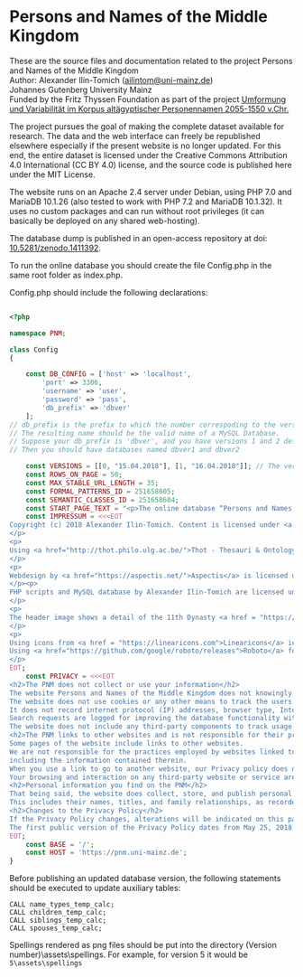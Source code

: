 # Persons and Names of the Middle Kingdom

These are the source files and documentation related to the project 
Persons and Names of the Middle Kingdom  
Author: Alexander Ilin-Tomich (ailintom@uni-mainz.de)  
Johannes Gutenberg University Mainz  
Funded by the Fritz Thyssen Foundation as part of the project
[Umformung und Variabilität im Korpus altägyptischer Personennamen 2055-1550 v.Chr.](https://www.aegyptologie.uni-mainz.de/umformung-und-variabilitaet-1/)  

The project pursues the goal of making the complete dataset available for research. The data and the web interface can freely be republished elsewhere especially if the present website is no longer updated. For this end, the entire dataset is licensed under the Creative Commons Attribution 4.0 International (CC BY 4.0) license, and the source code is published here under the MIT License.

The website runs on an Apache 2.4 server under Debian, using PHP 7.0 and MariaDB 10.1.26 (also tested to work with PHP 7.2 and MariaDB 10.1.32). It uses no custom packages and can run without root privileges (it can basically be deployed on any shared web-hosting).

The database dump is published in an open-access repository at doi: [10.5281/zenodo.1411392](http://dx.doi.org/10.5281/zenodo.1411392). 

To run the online database you should create the file Config.php in the same root folder as index.php.

Config.php should include the following declarations:

```PHP

<?php

namespace PNM;

class Config
{

    const DB_CONFIG = ['host' => 'localhost',
        'port' => 3306,
        'username' => 'user',
        'password' => 'pass',
        'db_prefix' => 'dbver' 
    ];
// db_prefix is the prefix to which the number correspoding to the version of the dataset is added.
// The resulting name should be the valid name of a MySQL Database.
// Suppose your db_prefix is 'dbver', and you have versions 1 and 2 defined in const VERSIONS below. 
// Then you should have databases named dbver1 and dbver2

    const VERSIONS = [[0, "15.04.2018"], [1, "16.04.2018"]]; // The versions of the dataset displayed by the web-interface
    const ROWS_ON_PAGE = 50;
    const MAX_STABLE_URL_LENGTH = 35;
    const FORMAL_PATTERNS_ID = 251658605;
    const SEMANTIC_CLASSES_ID = 251658604;
    const START_PAGE_TEXT = "<p>The online database “Persons and Names of the Middle Kingdom” (PNM) is developed as part of the project <a href='https://www.aegyptologie.uni-mainz.de/umformung-und-variabilitaet-1/'>“Umformung und Variabilität im Korpus altägyptischer Personennamen 2055–1550 v.&nbsp;Chr.”</a>, funded by the <a href='http://www.fritz-thyssen-stiftung.de'>Fritz Thyssen Foundation</a>. The database is currently under development and will include data on Egyptian Middle Kingdom personal names, people, written sources, titles, and dossiers of persons attested in various sources.</p>";
    const IMPRESSUM = <<<EOT
Copyright (c) 2018 Alexander Ilin-Tomich. Content is licensed under <a href="https://creativecommons.org/licenses/by/4.0/" title="Creative Commons Attribution 4.0 International">Creative Commons Attribution 4.0 International (CC BY 4.0)</a> and can be freely reused, except for logos, which are the property of Johannes Gutenberg-Universität Mainz and Fritz Thyssen Foundation.
</p>            
<p>
Using <a href="http://thot.philo.ulg.ac.be/">Thot - Thesauri & Ontology for documenting Ancient Egyptian Resources</a> by the <a href="http://thot.philo.ulg.ac.be/project.html#partners">respective contributors</a>, licensed under  <a href="https://creativecommons.org/licenses/by/4.0/" title="Creative Commons Attribution 4.0 International">CC BY 4.0</a>.
</p>            
<p>
Webdesign by <a href="https://aspectis.net/">Aspectis</a> is licensed under the <a href="https://github.com/aspectis/middle-kingdom-templates/blob/master/LICENSE">MIT License</a>. Source-code available on <a href="https://github.com/aspectis/middle-kingdom-templates">Github</a>.
</p><p>            
PHP scripts and MySQL database by Alexander Ilin-Tomich are licensed under the <a href="https://github.com/ailintom/persons-names-MK/blob/master/LICENSE">MIT License</a>. Source-code available on <a href="https://github.com/ailintom/persons-names-MK">Github</a>.
</p>
<p>
The header image shows a detail of the 11th Dynasty <a href = "https://www.metmuseum.org/art/collection/search/545393">stela Metropolitan Museum of Arts 57.95</a> and is licensed under <a href = "https://creativecommons.org/publicdomain/zero/1.0/">CC0</a>.
</p>
<p>
Using icons from <a href = "https://linearicons.com">Linearicons</a> icon font by Perxis, licensed under <a href = "https://creativecommons.org/licenses/by-sa/4.0/">CC BY-SA 4.0</a>. </p><p>            
Using <a href="https://github.com/google/roboto/releases">Roboto</a> font by Google, licensed under the <a href="https://github.com/google/roboto/blob/master/LICENSE">Apache License</a>.
</p>  
EOT;
    const PRIVACY = <<<EOT
<h2>The PNM does not collect or use your information</h2>
The website Persons and Names of the Middle Kingdom does not knowingly collect, store, or share any personally identifiable information from the visitors.
The website does not use cookies or any other means to track the users.
It does not record internet protocol (IP) addresses, browser type, Internet Service Provider (ISP) of the users in the log files.
Search requests are logged for improving the database functionality without any personally identifiable information.
The website does not include any third-party components to track usage statistics.
<h2>The PNM links to other websites and is not responsible for their practices</h2>
Some pages of the website include links to other websites.
We are not responsible for the practices employed by websites linked to from the website Persons and Names of the Middle Kingdom,
including the information contained therein.
When you use a link to go to another website, our Privacy policy does not apply to third-party websites or services.
Your browsing and interaction on any third-party website or service are subject to that third party’s own rules and policies.
<h2>Personal information you find on the PNM</h2>
That being said, the website does collect, store, and publish personal information on people dwelling in Egypt between 2055 and 1550 BC without their consent.
This includes their names, titles, and family relationships, as recorded on stelae, scarabs, papyri, and in other sources, as well as estimated origin and period when they lived.
<h2>Changes to the Privacy Policy</h2>
If the Privacy Policy changes, alterations will be indicated on this page.
The first public version of the Privacy Policy dates from May 25, 2018. No changes have been made since that date.
EOT;
    const BASE = '/';
    const HOST = 'https://pnm.uni-mainz.de';
}


```

Before publishing an updated database version, the following statements should be executed to update auxiliary tables:
```
CALL name_types_temp_calc;
CALL children_temp_calc;
CALL siblings_temp_calc;
CALL spouses_temp_calc;
```

Spellings rendered as png files should be put into the directory (Version number)\assets\spellings.
For example, for version 5 it would be `5\assets\spellings`